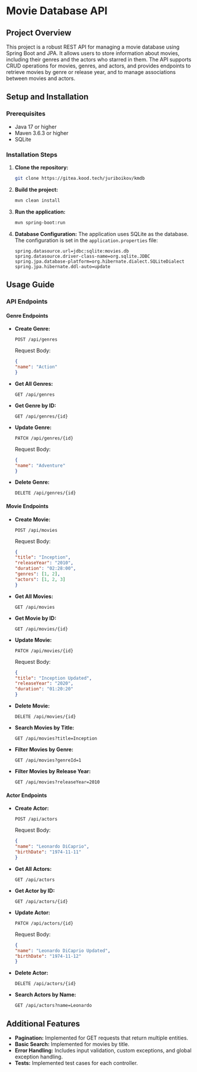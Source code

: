 # Movie Database API

## Project Overview

This project is a robust REST API for managing a movie database using Spring Boot and JPA. It allows users to store information about movies, including their genres and the actors who starred in them. The API supports CRUD operations for movies, genres, and actors, and provides endpoints to retrieve movies by genre or release year, and to manage associations between movies and actors.

## Setup and Installation

### Prerequisites

- Java 17 or higher
- Maven 3.6.3 or higher
- SQLite

### Installation Steps

1. **Clone the repository:**
   ```sh
   git clone https://gitea.kood.tech/juriboikov/kmdb
   ```

2. **Build the project:**
   ```sh
   mvn clean install
   ```

3. **Run the application:**
   ```sh
   mvn spring-boot:run
   ```

4. **Database Configuration:**
   The application uses SQLite as the database. The configuration is set in the `application.properties` file:
   ```properties
   spring.datasource.url=jdbc:sqlite:movies.db
   spring.datasource.driver-class-name=org.sqlite.JDBC
   spring.jpa.database-platform=org.hibernate.dialect.SQLiteDialect
   spring.jpa.hibernate.ddl-auto=update
   ```

## Usage Guide

### API Endpoints

#### Genre Endpoints

- **Create Genre:**
  ```http
  POST /api/genres
  ```
  Request Body:
  ```json
  {
  "name": "Action"
  }
  ```

- **Get All Genres:**
  ```http
  GET /api/genres
  ```

- **Get Genre by ID:**
  ```http
  GET /api/genres/{id}
  ```

- **Update Genre:**
  ```http
  PATCH /api/genres/{id}
  ```
  Request Body:
  ```json
  {
  "name": "Adventure"
  }
  ```

- **Delete Genre:**
  ```http
  DELETE /api/genres/{id}
  ```

#### Movie Endpoints

- **Create Movie:**
  ```http
  POST /api/movies
  ```
  Request Body:
  ```json
  {
  "title": "Inception",
  "releaseYear": "2010",
  "duration": "02:28:00",
  "genres": [1, 2],
  "actors": [1, 2, 3]
  }
  ```

- **Get All Movies:**
  ```http
  GET /api/movies
  ```

- **Get Movie by ID:**
  ```http
  GET /api/movies/{id}
  ```

- **Update Movie:**
  ```http
  PATCH /api/movies/{id}
  ```
  Request Body:
  ```json
  {
  "title": "Inception Updated",
  "releaseYear": "2020",
  "duration": "01:20:20"
  }
  ```

- **Delete Movie:**
  ```http
  DELETE /api/movies/{id}
  ```

- **Search Movies by Title:**
  ```http
  GET /api/movies?title=Inception
  ```

- **Filter Movies by Genre:**
  ```http
  GET /api/movies?genreId=1
  ```

- **Filter Movies by Release Year:**
  ```http
  GET /api/movies?releaseYear=2010
  ```

#### Actor Endpoints

- **Create Actor:**
  ```http
  POST /api/actors
  ```
  Request Body:
  ```json
  {
  "name": "Leonardo DiCaprio",
  "birthDate": "1974-11-11"
  }
  ```

- **Get All Actors:**
  ```http
  GET /api/actors
  ```

- **Get Actor by ID:**
  ```http
  GET /api/actors/{id}
  ```

- **Update Actor:**
  ```http
  PATCH /api/actors/{id}
  ```
  Request Body:
  ```json
  {
  "name": "Leonardo DiCaprio Updated",
  "birthDate": "1974-11-12"
  }
  ```

- **Delete Actor:**
  ```http
  DELETE /api/actors/{id}
  ```

- **Search Actors by Name:**
  ```http
  GET /api/actors?name=Leonardo
  ```

## Additional Features

- **Pagination:** Implemented for GET requests that return multiple entities.
- **Basic Search:** Implemented for movies by title.
- **Error Handling:** Includes input validation, custom exceptions, and global exception handling.
- **Tests:** Implemented test cases for each controller.
